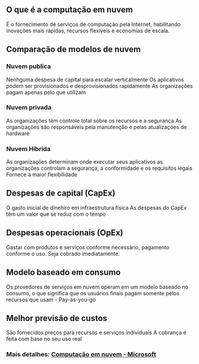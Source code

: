 ## O que é a computação em nuvem
É o fornecimento de serviços de computação pela Internet, habilitando inovações mais rápidas, recursos flexíveis e economias de escala.

## Comparação de modelos de nuvem
### Nuvem publica
Nenhguma despesa de capital para escalar verticalmente
Os aplicativos podem ser provisionados e desprovisionados rapidamente
As organizações pagam apenas pelo que utilizam

### Nuvem privada
As organizações têm controle total sobre os recursos e a segurança
As organizações são responsáveis pela manutenção e pelas atualizações de hardware

### Nuvem Híbrida
As organizações determinam onde executar seus aplicativos
as organizações controlam a segurança, a conformidade e os requisitos legais
Fornece a maior flexibilidade


## Despesas de capital (CapEx)
O gasto inicial de dinehiro em infraestrutura física
As despesas do CapEx têm um valor que se reduz com o tempo

## Despesas operacionais (OpEx)
Gastar com produtos e serviços conforme necessário, pagamento conforme o uso.
Seja cobrado imediatamente.

## Modelo baseado em consumo
Os provedores de serviços em nuvem operam em um modelo baseado no consumo, o que significa que os usuários finais pagam somente pelos recursos que usam - Pay-as-you-go

## Melhor previsão de custos
São fornecidos preços para recursos e serviços individuais
A cobrança é feita com base no seu uso real

### Mais detalhes: [Computação em nuvem - Microsoft](https://learn.microsoft.com/training/modules/describe-cloud-compute)